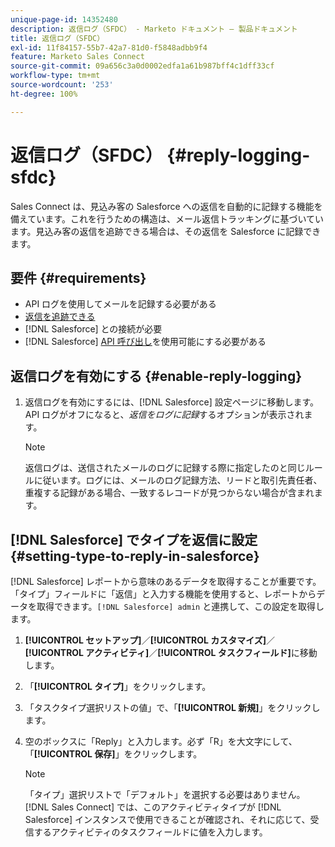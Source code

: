 ```yaml
---
unique-page-id: 14352480
description: 返信ログ（SFDC） - Marketo ドキュメント — 製品ドキュメント
title: 返信ログ（SFDC）
exl-id: 11f84157-55b7-42a7-81d0-f5848adbb9f4
feature: Marketo Sales Connect
source-git-commit: 09a656c3a0d0002edfa1a61b987bff4c1dff33cf
workflow-type: tm+mt
source-wordcount: '253'
ht-degree: 100%

---
```


# 返信ログ（SFDC） {#reply-logging-sfdc}

Sales Connect は、見込み客の Salesforce への返信を自動的に記録する機能を備えています。これを行うための構造は、メール返信トラッキングに基づいています。見込み客の返信を追跡できる場合は、その返信を Salesforce に記録できます。

## 要件 {#requirements}

* API ログを使用してメールを記録する必要がある
* [返信を追跡できる](/help/marketo/product-docs/marketo-sales-connect/email/common-tracking-questions/how-reply-tracking-works.md)
* [!DNL Salesforce] との接続が必要
* [!DNL Salesforce] [API 呼び出し](https://developer.salesforce.com/docs/atlas.en-us.salesforce_app_limits_cheatsheet.meta/salesforce_app_limits_cheatsheet/salesforce_app_limits_platform_api.htm)を使用可能にする必要がある

## 返信ログを有効にする {#enable-reply-logging}

1. 返信ログを有効にするには、[!DNL Salesforce] 設定ページに移動します。API ログがオフになると、_返信をログに記録_&#x200B;するオプションが表示されます。

   >[!NOTE]
   >
   >返信ログは、送信されたメールのログに記録する際に指定したのと同じルールに従います。ログには、メールのログ記録方法、リードと取引先責任者、重複する記録がある場合、一致するレコードが見つからない場合が含まれます。

## [!DNL Salesforce] でタイプを返信に設定 {#setting-type-to-reply-in-salesforce}

[!DNL Salesforce] レポートから意味のあるデータを取得することが重要です。「タイプ」フィールドに「返信」と入力する機能を使用すると、レポートからデータを取得できます。`[!DNL Salesforce] admin` と連携して、この設定を取得します。

1. **[!UICONTROL セットアップ]**／**[!UICONTROL カスタマイズ]**／**[!UICONTROL アクティビティ]**／**[!UICONTROL タスクフィールド]**&#x200B;に移動します。
1. 「**[!UICONTROL タイプ]**」をクリックします。
1. 「タスクタイプ選択リストの値」で、「**[!UICONTROL 新規]**」をクリックします。
1. 空のボックスに「Reply」と入力します。必ず「R」を大文字にして、「**[!UICONTROL 保存]**」をクリックします。

   >[!NOTE]
   >
   >「タイプ」選択リストで「デフォルト」を選択する必要はありません。[!DNL Sales Connect] では、このアクティビティタイプが [!DNL Salesforce] インスタンスで使用できることが確認され、それに応じて、受信するアクティビティのタスクフィールドに値を入力します。
